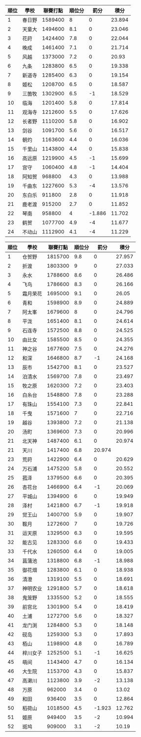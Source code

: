 順位|學校|聯賽打點|順位分|罰分|積分
-|-|-|-|-|-
1|春日野|1589400|8|0|23.894
2|天童大|1494600|8.1|0|23.046
3|花莳|1424400|7.8|0|22.044
4|晚成|1461400|7.1|0|21.714
5|风越|1373000|7.2|0|20.93
6|九条|1283800|6.5|0|19.338
7|新道寺|1285400|6.3|0|19.154
8|姬松|1208700|6.5|0|18.587
9|三箇牧|1302900|6.5|-1|18.529
10|临海|1201400|5.8|0|17.814
11|观海寺|1212600|5.5|0|17.626
12|长者野|1110200|5.8|0|16.902
13|剑谷|1091700|5.6|0|16.517
14|朝灼|1163600|4.4|0|16.036
15|千里山|1143800|4.4|0|15.838
16|高远原|1219900|4.5|-1|15.699
17|宫守|1060400|4.8|-1|14.404
18|阿知贺|968800|4.3|0|13.988
19|千曲东|1227600|5.3|-4|13.576
20|东白乐|911800|2.8|0|11.918
21|鹿老渡|915200|2.7|0|11.852
22|琴南|958800|4|-1.886|11.702
23|鹤贺|1077700|4.9|-4|11.677
24|不动山|1112900|4.1|-4|11.229

順位|學校|聯賽打點|順位分|罰分|積分
-|-|-|-|-|-
1|仓贺野|1815700|9.8|0|27.957
2|折渡|1803300|9|0|27.033
3|永水|1788600|8.6|0|26.486
4|飞鸟|1786600|8.3|0|26.166
5|霜月荣花|1695000|9.1|0|26.05
6|青和|1598900|8.9|0|24.889
7|阿太峯|1679600|8|0|24.796
8|平泷|1651400|8.1|0|24.614
9|石连寺|1572500|8.8|0|24.525
10|由比女|1585500|8.5|0|24.355
11|神之谷|1677600|7.5|0|24.276
12|和深|1646800|8.7|-1|24.168
13|辰市|1542700|8.1|0|23.527
14|泊清水|1569700|7.8|0|23.497
15|牧之原|1620300|7.2|0|23.403
16|白糸台|1548800|7.8|0|23.288
17|有珠山|1554100|7.3|0|22.841
18|千曳|1571600|7|0|22.716
19|越谷|1393800|7.2|0|21.138
20|汤町|1369600|7.3|0|20.996
21|北天神|1487400|6.1|0|20.974
21|天川|1417400|6.8|20.974
23|荒莳|1422900|6.4|0|20.629
24|万石浦|1475200|5.8|0|20.552
25|菰泽|1379500|6.6|0|20.395
26|杏花台|1466900|6.4|-1|20.069
27|平城山|1394900|6|0|19.949
28|泽村|1421800|6.7|-1|19.918
29|觉王山|1400700|5.9|0|19.907
30|鞍月|1272600|7|0|19.726
31|运天原|1329500|6.3|0|19.595
32|能古见|1283300|6.6|0|19.433
33|千代水|1260500|6.4|0|19.005
34|菖蒲池|1318800|6.8|-1|18.988
35|御花畑|1283800|6.1|0|18.938
36|清澄|1319100|5.5|0|18.691
37|神明农业|1291800|5.7|0|18.618
38|鬼笼野|1335500|5.2|0|18.555
39|前宫北|1301900|5.4|0|18.419
40|土浦|1272700|5.6|0|18.327
41|龙门渕|1284800|5.3|0|18.148
42|砚岛|1259300|5.3|0|17.893
43|栢山|1198900|4.8|0|16.789
44|梓川女子|1252500|5.1|-1|16.625
45|萌间|1143400|4.7|0|16.134
46|大生院|1153700|4.3|0|15.837
47|高濑川|1123800|3.9|-2|13.138
48|万原|962000|3.4|0|13.02
49|和田|936400|3.5|0|12.864
50|稻荷山|1018500|4.5|-1.923|12.762
51|姬原|949400|3.5|-2|10.994
52|斑鸠|909000|3.1|-2|10.19
